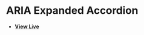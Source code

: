 # ARIA Expanded Accordion

- [**View Live**](https://tahmid-sarker.github.io/Modern-HTML-CSS-Notes/09-Web-Accessibility/04-Aria-Expanded/)
